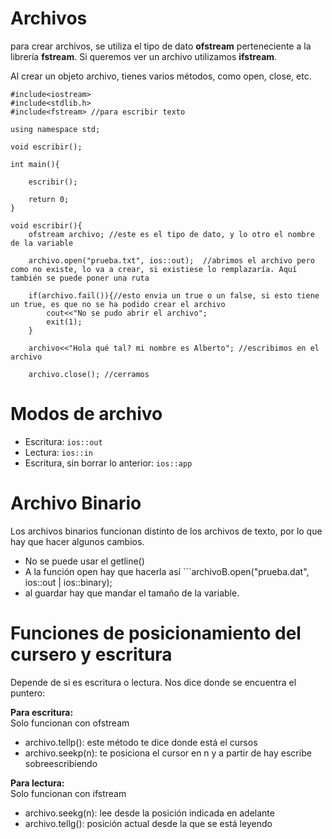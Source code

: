 # Archivos
para crear archivos, se utiliza el tipo de dato **ofstream** perteneciente a la librería **fstream**. Si queremos ver un archivo utilizamos **ifstream**.

Al crear un objeto archivo, tienes varios métodos, como open, close, etc.

```
#include<iostream>
#include<stdlib.h>
#include<fstream> //para escribir texto

using namespace std;

void escribir();

int main(){

    escribir();

    return 0;
}

void escribir(){
    ofstream archivo; //este es el tipo de dato, y lo otro el nombre de la variable

    archivo.open("prueba.txt", ios::out);  //abrimos el archivo pero como no existe, lo va a crear, si existiese lo remplazaría. Aquí también se puede poner una ruta

    if(archivo.fail()){//esto envia un true o un false, si esto tiene un true, es que no se ha podido crear el archivo
        cout<<"No se pudo abrir el archivo";
        exit(1);
    }

    archivo<<"Hola qué tal? mi nombre es Alberto"; //escribimos en el archivo

    archivo.close(); //cerramos
 ```

 # Modos de archivo

 * Escritura: ```ios::out```
 * Lectura: ```ios::in```
 * Escritura, sin borrar lo anterior: ```ios::app```


# Archivo Binario
Los archivos binarios funcionan distinto de los archivos de texto, por lo que hay que hacer algunos cambios.

* No se puede usar el getline()
* A la función open hay que hacerla así ```archivoB.open("prueba.dat", ios::out | ios::binary);
* al guardar hay que mandar el tamaño de la variable.


# Funciones de posicionamiento del cursero y escritura

Depende de si es escritura o lectura. Nos dice donde se encuentra el puntero:

**Para escritura:**  
Solo funcionan con ofstream

* archivo.tellp(): este método te dice donde está el cursos
* archivo.seekp(n): te posiciona el cursor en n y a partir de hay escribe sobreescribiendo

**Para lectura:**  
Solo funcionan con ifstream

* archivo.seekg(n): lee desde la posición indicada en adelante
* archivo.tellg(): posición actual desde la que se está leyendo
